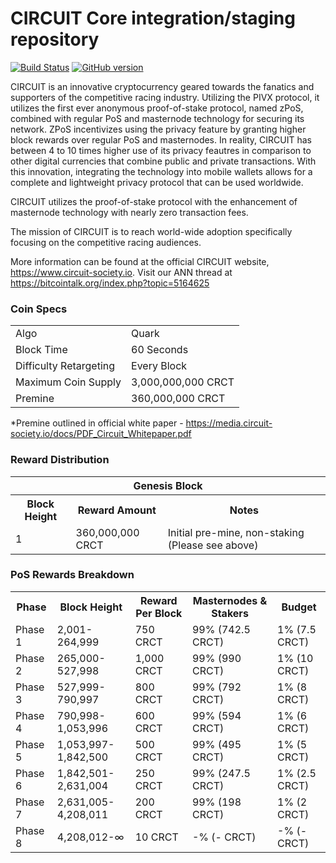 CIRCUIT Core integration/staging repository
=====================================

[![Build Status](https://travis-ci.org/CircuitProject/Circuit-Project.svg?branch=master)](https://travis-ci.org/CircuitProject/Circuit-Project) [![GitHub version](https://badge.fury.io/gh/CIRCUIT-Project%2FCIRCUIT.svg)](https://badge.fury.io/gh/CIRCUIT-Project%2FCIRCUIT)

CIRCUIT is an innovative cryptocurrency geared towards the fanatics and supporters of the competitive racing industry. Utilizing the PIVX protocol, it utilizes the first ever anonymous proof-of-stake protocol, named zPoS, combined with regular PoS and masternode technology for securing its network. ZPoS incentivizes using the privacy feature by granting higher block rewards over regular PoS and masternodes. In reality, CIRCUIT has between 4 to 10 times higher use of its privacy feautres in comparison to other digital currencies that combine public and private transactions. With this innovation, integrating the technology into mobile wallets allows for a complete and lightweight privacy protocol that can be used worldwide.

CIRCUIT utilizes the proof-of-stake protocol with the enhancement of masternode technology with nearly zero transaction fees.

The mission of CIRCUIT is to reach world-wide adoption specifically focusing on the competitive racing audiences.

More information can be found at the official CIRCUIT website, https://www.circuit-society.io. Visit our ANN thread at https://bitcointalk.org/index.php?topic=5164625


### Coin Specs
<table>
<tr><td>Algo</td><td>Quark</td></tr>
<tr><td>Block Time</td><td>60 Seconds</td></tr>
<tr><td>Difficulty Retargeting</td><td>Every Block</td></tr>
<tr><td>Maximum Coin Supply</td><td>3,000,000,000 CRCT</td></tr>
<tr><td>Premine</td><td>360,000,000 CRCT</td></tr>
</table>

*Premine outlined in official white paper - https://media.circuit-society.io/docs/PDF_Circuit_Whitepaper.pdf

### Reward Distribution

<table>
<th colspan=4>Genesis Block</th>
<tr><th>Block Height</th><th>Reward Amount</th><th>Notes</th></tr>
<tr><td>1</td><td>360,000,000 CRCT</td><td>Initial pre-mine, non-staking (Please see above)</td></tr>
</table>


### PoS Rewards Breakdown

<table>
<th>Phase</th><th>Block Height</th><th>Reward Per Block</th><th>Masternodes & Stakers</th><th>Budget</th>
<tr><td>Phase 1</td><td>2,001-264,999</td><td>750 CRCT</td><td>99% (742.5 CRCT)</td><td>1% (7.5 CRCT)</td></tr>
<tr><td>Phase 2</td><td>265,000-527,998</td><td>1,000 CRCT</td><td>99% (990 CRCT)</td><td>1% (10 CRCT)</td></tr>
<tr><td>Phase 3</td><td>527,999-790,997</td><td>800 CRCT</td><td>99% (792 CRCT)</td><td>1% (8 CRCT)</td></tr>
<tr><td>Phase 4</td><td>790,998-1,053,996</td><td>600 CRCT</td><td>99% (594 CRCT)</td><td>1% (6 CRCT)</td></tr>
<tr><td>Phase 5</td><td>1,053,997-1,842,500</td><td>500 CRCT</td><td>99% (495 CRCT)</td><td>1% (5 CRCT)</td></tr>
<tr><td>Phase 6</td><td>1,842,501-2,631,004</td><td>250 CRCT</td><td>99% (247.5 CRCT)</td><td>1% (2.5 CRCT)</td></tr>
<tr><td>Phase 7</td><td>2,631,005-4,208,011</td><td>200 CRCT</td><td>99% (198 CRCT)</td><td>1% (2 CRCT)</td></tr>
<tr><td>Phase 8</td><td>4,208,012-∞</td><td>10 CRCT</td><td>-% (- CRCT)</td><td>-% (- CRCT)</td></tr>
</table>
